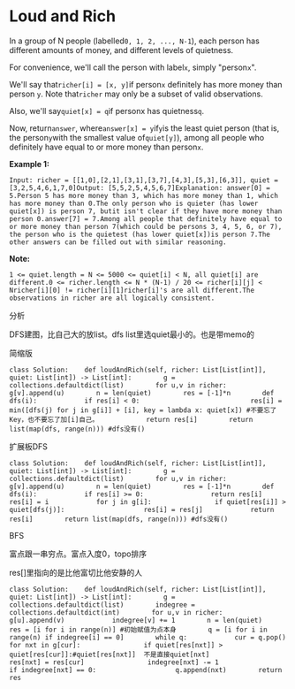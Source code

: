 # Loud and Rich

In a group of N people \(labelled`0, 1, 2, ..., N-1`\), each person has different amounts of money, and different levels of quietness.

For convenience, we'll call the person with label`x`, simply "person`x`".

We'll say that`richer[i] = [x, y]`if person`x` definitely has more money than person `y`. Note that`richer` may only be a subset of valid observations.

Also, we'll say`quiet[x] = q`if personx has quietness`q`.

Now, return`answer`, where`answer[x] = y`if`y`is the least quiet person \(that is, the person`y`with the smallest value of`quiet[y]`\), among all people who definitely have equal to or more money than person`x`.

**Example 1:**

```text
Input: richer = [[1,0],[2,1],[3,1],[3,7],[4,3],[5,3],[6,3]], quiet = [3,2,5,4,6,1,7,0]Output: [5,5,2,5,4,5,6,7]Explanation: answer[0] = 5.Person 5 has more money than 3, which has more money than 1, which has more money than 0.The only person who is quieter (has lower quiet[x]) is person 7, butit isn't clear if they have more money than person 0.answer[7] = 7.Among all people that definitely have equal to or more money than person 7(which could be persons 3, 4, 5, 6, or 7), the person who is the quietest (has lower quiet[x])is person 7.The other answers can be filled out with similar reasoning.
```

**Note:**

```text
1 <= quiet.length = N <= 5000 <= quiet[i] < N, all quiet[i] are different.0 <= richer.length <= N * (N-1) / 20 <= richer[i][j] < Nricher[i][0] != richer[i][1]richer[i]'s are all different.The observations in richer are all logically consistent.
```

分析

DFS建图，比自己大的放list。dfs list里选quiet最小的。也是带memo的

简缩版

```text
class Solution:    def loudAndRich(self, richer: List[List[int]], quiet: List[int]) -> List[int]:        g = collections.defaultdict(list)        for u,v in richer:            g[v].append(u)        n = len(quiet)        res = [-1]*n        def dfs(i):            if res[i] < 0:                            res[i] = min([dfs(j) for j in g[i]] + [i], key = lambda x: quiet[x]) #不要忘了Key，也不要忘了加[i]自己。            return res[i]        return list(map(dfs, range(n))) #dfs没有()
```

扩展板DFS

```text
class Solution:    def loudAndRich(self, richer: List[List[int]], quiet: List[int]) -> List[int]:        g = collections.defaultdict(list)        for u,v in richer:            g[v].append(u)        n = len(quiet)        res = [-1]*n        def dfs(i):            if res[i] >= 0:                 return res[i]            res[i] = i            for j in g[i]:                if quiet[res[i]] > quiet[dfs(j)]:                    res[i] = res[j]            return res[i]        return list(map(dfs, range(n))) #dfs没有()
```

BFS

富点跟一串穷点。富点入度0，topo排序

res\[\]里指向的是比他富切比他安静的人

```text
class Solution:    def loudAndRich(self, richer: List[List[int]], quiet: List[int]) -> List[int]:        g = collections.defaultdict(list)        indegree = collections.defaultdict(int)        for u,v in richer:            g[u].append(v)            indegree[v] += 1        n = len(quiet)        res = [i for i in range(n)] #初始赋值为点本身        q = [i for i in range(n) if indegree[i] == 0]        while q:            cur = q.pop()            for nxt in g[cur]:                if quiet[res[nxt]] > quiet[res[cur]]:#quiet[res[nxt]]  不是直接quiet[nxt]                          res[nxt] = res[cur]                indegree[nxt] -= 1                if indegree[nxt] == 0:                    q.append(nxt)        return res
```

